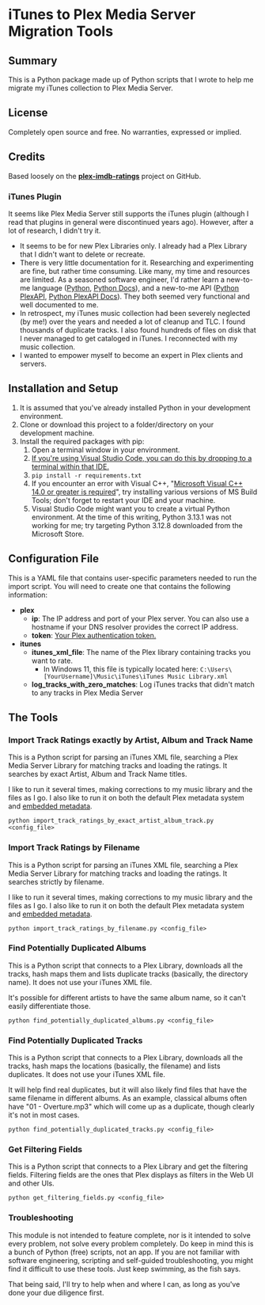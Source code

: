# iTunes to Plex Media Server Migration Tools

## Summary
This is a Python package made up of Python scripts that I wrote to help me migrate my iTunes collection to Plex Media Server. 

## License
Completely open source and free. No warranties, expressed or implied.  

## Credits
Based loosely on the **[plex-imdb-ratings](https://github.com/haec0007/plex-imdb-ratings)** project on GitHub. 

### iTunes Plugin
It seems like Plex Media Server still supports the iTunes plugin (although I read that plugins in general were discontinued years ago). However, after a lot of research, I didn't try it. 
* It seems to be for new Plex Libraries only. I already had a Plex Library that I didn't want to delete or recreate.
* There is very little documentation for it. Researching and experimenting are fine, but rather time consuming. Like many, my time and resources are limited. As a seasoned software engineer, I'd rather learn a new-to-me language ([Python](https://www.python.org), [Python Docs](https://docs.python.org/3/)), and a new-to-me API ([Python PlexAPI](https://github.com/pkkid/python-plexapi), [Python PlexAPI Docs](https://python-plexapi.readthedocs.io/en/latest/introduction.html)). They both seemed very functional and well documented to me. 
* In retrospect, my iTunes music collection had been severely neglected (by me!) over the years and needed a lot of cleanup and TLC. I found thousands of duplicate tracks. I also found hundreds of files on disk that I never managed to get cataloged in iTunes. I reconnected with my music collection. 
* I wanted to empower myself to become an expert in Plex clients and servers.   

 
## Installation and Setup
1. It is assumed that you've already installed Python in your development environment. 
2. Clone or download this project to a folder/directory on your development machine. 
3. Install the required packages with pip:
   1. Open a terminal window in your environment. 
   2. [If you're using Visual Studio Code, you can do this by dropping to a terminal within that IDE.](https://stackoverflow.com/a/57310410/1472771)
   3. `pip install -r requirements.txt`
   4. If you encounter an error with Visual C++, "[Microsoft Visual C++ 14.0 or greater is required](https://stackoverflow.com/a/64262038/1472771)", try installing various versions of MS Build Tools; don't forget to restart your IDE and your machine.
   5. Visual Studio Code might want you to create a virtual Python environment. At the time of this writing, Python 3.13.1 was not working for me; try targeting Python 3.12.8 downloaded from the Microsoft Store.

## Configuration File
This is a YAML file that contains user-specific parameters needed to run the import script. You will need to create one that contains the following information:
- **plex**
  - **ip**: The IP address and port of your Plex server. You can also use a hostname if your DNS resolver provides the correct IP address.
  - **token**: [Your Plex authentication token.](https://support.plex.tv/articles/204059436-finding-an-authentication-token-x-plex-token/)  
- **itunes**
  - **itunes_xml_file**: The name of the Plex library containing tracks you want to rate.
    - In Windows 11, this file is typically located here: `C:\Users\[YourUsername]\Music\iTunes\iTunes Music Library.xml`
  - **log_tracks_with_zero_matches**: Log iTunes tracks that didn't match to any tracks in Plex Media Server


## The Tools
### Import Track Ratings exactly by Artist, Album and Track Name
This is a Python script for parsing an iTunes XML file, searching a Plex Media Server Library for matching tracks and loading the ratings. It searches by exact Artist, Album and Track Name titles. 

I like to run it several times, making corrections to my music library and the files as I go. I also like to run it on both the default Plex metadata system and [embedded metadata](https://support.plex.tv/articles/200381093-identifying-music-media-using-embedded-metadata/). 
```
python import_track_ratings_by_exact_artist_album_track.py <config_file>
```

### Import Track Ratings by Filename
This is a Python script for parsing an iTunes XML file, searching a Plex Media Server Library for matching tracks and loading the ratings. It searches strictly by filename. 

I like to run it several times, making corrections to my music library and the files as I go. I also like to run it on both the default Plex metadata system and [embedded metadata](https://support.plex.tv/articles/200381093-identifying-music-media-using-embedded-metadata/). 
```
python import_track_ratings_by_filename.py <config_file>
```

### Find Potentially Duplicated Albums
This is a Python script that connects to a Plex Library, downloads all the tracks, hash maps them and lists duplicate tracks (basically, the directory name). It does not use your iTunes XML file. 

It's possible for different artists to have the same album name, so it can't easily differentiate those. 
```
python find_potentially_duplicated_albums.py <config_file>
```

### Find Potentially Duplicated Tracks
This is a Python script that connects to a Plex Library, downloads all the tracks, hash maps the locations (basically, the filename) and lists duplicates. It does not use your iTunes XML file. 

It will help find real duplicates, but it will also likely find files that have the same filename in different albums. As an example, classical albums often have "01 - Overture.mp3" which will come up as a duplicate, though clearly it's not in most cases.
```
python find_potentially_duplicated_tracks.py <config_file>
```

### Get Filtering Fields
This is a Python script that connects to a Plex Library and get the filtering fields. Filtering fields are the ones that Plex displays as filters in the Web UI and other UIs.
```
python get_filtering_fields.py <config_file>
```

### Troubleshooting
This module is not intended to feature complete, nor is it intended to solve every problem, not solve every problem completely. Do keep in mind this is a bunch of Python (free) scripts, not an app. If you are not familiar with software engineering, scripting and self-guided troubleshooting, you might find it difficult to use these tools. Just keep swimming, as the fish says.  

That being said, I'll try to help when and where I can, as long as you've done your due diligence first. 
